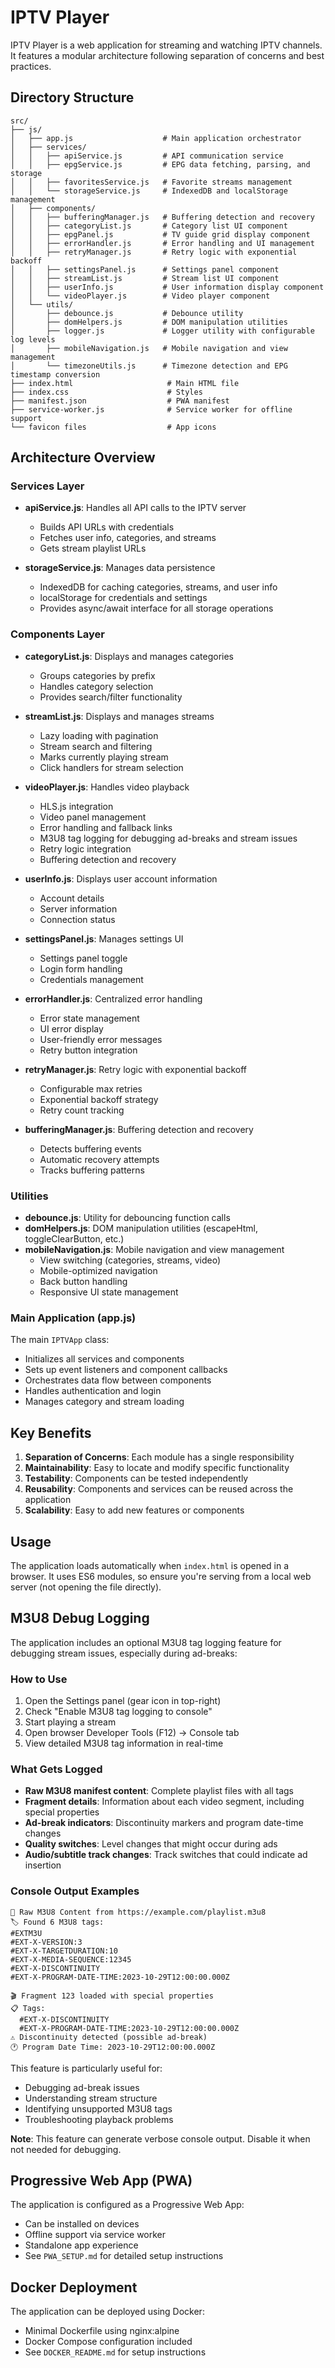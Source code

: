 # IPTV Player

IPTV Player is a web application for streaming and watching IPTV channels. It features a modular architecture following separation of concerns and best practices.

## Directory Structure

```
src/
├── js/
│   ├── app.js                    # Main application orchestrator
│   ├── services/
│   │   ├── apiService.js         # API communication service
│   │   ├── epgService.js         # EPG data fetching, parsing, and storage
│   │   ├── favoritesService.js   # Favorite streams management
│   │   └── storageService.js     # IndexedDB and localStorage management
│   ├── components/
│   │   ├── bufferingManager.js   # Buffering detection and recovery
│   │   ├── categoryList.js       # Category list UI component
│   │   ├── epgPanel.js           # TV guide grid display component
│   │   ├── errorHandler.js       # Error handling and UI management
│   │   ├── retryManager.js       # Retry logic with exponential backoff
│   │   ├── settingsPanel.js      # Settings panel component
│   │   ├── streamList.js         # Stream list UI component
│   │   ├── userInfo.js           # User information display component
│   │   └── videoPlayer.js        # Video player component
│   └── utils/
│       ├── debounce.js           # Debounce utility
│       ├── domHelpers.js         # DOM manipulation utilities
│       ├── logger.js             # Logger utility with configurable log levels
│       ├── mobileNavigation.js   # Mobile navigation and view management
│       └── timezoneUtils.js      # Timezone detection and EPG timestamp conversion
├── index.html                     # Main HTML file
├── index.css                      # Styles
├── manifest.json                  # PWA manifest
├── service-worker.js              # Service worker for offline support
└── favicon files                  # App icons
```

## Architecture Overview

### Services Layer
- **apiService.js**: Handles all API calls to the IPTV server
  - Builds API URLs with credentials
  - Fetches user info, categories, and streams
  - Gets stream playlist URLs
  
- **storageService.js**: Manages data persistence
  - IndexedDB for caching categories, streams, and user info
  - localStorage for credentials and settings
  - Provides async/await interface for all storage operations

### Components Layer
- **categoryList.js**: Displays and manages categories
  - Groups categories by prefix
  - Handles category selection
  - Provides search/filter functionality
  
- **streamList.js**: Displays and manages streams
  - Lazy loading with pagination
  - Stream search and filtering
  - Marks currently playing stream
  - Click handlers for stream selection
  
- **videoPlayer.js**: Handles video playback
  - HLS.js integration
  - Video panel management
  - Error handling and fallback links
  - M3U8 tag logging for debugging ad-breaks and stream issues
  - Retry logic integration
  - Buffering detection and recovery
  
- **userInfo.js**: Displays user account information
  - Account details
  - Server information
  - Connection status
  
- **settingsPanel.js**: Manages settings UI
  - Settings panel toggle
  - Login form handling
  - Credentials management
  
- **errorHandler.js**: Centralized error handling
  - Error state management
  - UI error display
  - User-friendly error messages
  - Retry button integration
  
- **retryManager.js**: Retry logic with exponential backoff
  - Configurable max retries
  - Exponential backoff strategy
  - Retry count tracking
  
- **bufferingManager.js**: Buffering detection and recovery
  - Detects buffering events
  - Automatic recovery attempts
  - Tracks buffering patterns

### Utilities
- **debounce.js**: Utility for debouncing function calls
- **domHelpers.js**: DOM manipulation utilities (escapeHtml, toggleClearButton, etc.)
- **mobileNavigation.js**: Mobile navigation and view management
  - View switching (categories, streams, video)
  - Mobile-optimized navigation
  - Back button handling
  - Responsive UI state management

### Main Application (app.js)
The main `IPTVApp` class:
- Initializes all services and components
- Sets up event listeners and component callbacks
- Orchestrates data flow between components
- Handles authentication and login
- Manages category and stream loading

## Key Benefits

1. **Separation of Concerns**: Each module has a single responsibility
2. **Maintainability**: Easy to locate and modify specific functionality
3. **Testability**: Components can be tested independently
4. **Reusability**: Components and services can be reused across the application
5. **Scalability**: Easy to add new features or components

## Usage

The application loads automatically when `index.html` is opened in a browser. It uses ES6 modules, so ensure you're serving from a local web server (not opening the file directly).

## M3U8 Debug Logging

The application includes an optional M3U8 tag logging feature for debugging stream issues, especially during ad-breaks:

### How to Use
1. Open the Settings panel (gear icon in top-right)
2. Check "Enable M3U8 tag logging to console"
3. Start playing a stream
4. Open browser Developer Tools (F12) → Console tab
5. View detailed M3U8 tag information in real-time

### What Gets Logged
- **Raw M3U8 manifest content**: Complete playlist files with all tags
- **Fragment details**: Information about each video segment, including special properties
- **Ad-break indicators**: Discontinuity markers and program date-time changes
- **Quality switches**: Level changes that might occur during ads
- **Audio/subtitle track changes**: Track switches that could indicate ad insertion

### Console Output Examples
```
📄 Raw M3U8 Content from https://example.com/playlist.m3u8
🏷️ Found 6 M3U8 tags:
#EXTM3U
#EXT-X-VERSION:3
#EXT-X-TARGETDURATION:10
#EXT-X-MEDIA-SEQUENCE:12345
#EXT-X-DISCONTINUITY
#EXT-X-PROGRAM-DATE-TIME:2023-10-29T12:00:00.000Z

🎬 Fragment 123 loaded with special properties
📋 Tags:
  #EXT-X-DISCONTINUITY
  #EXT-X-PROGRAM-DATE-TIME:2023-10-29T12:00:00.000Z
⚠️ Discontinuity detected (possible ad-break)
🕐 Program Date Time: 2023-10-29T12:00:00.000Z
```

This feature is particularly useful for:
- Debugging ad-break issues
- Understanding stream structure
- Identifying unsupported M3U8 tags
- Troubleshooting playback problems

**Note**: This feature can generate verbose console output. Disable it when not needed for debugging.

## Progressive Web App (PWA)

The application is configured as a Progressive Web App:
- Can be installed on devices
- Offline support via service worker
- Standalone app experience
- See `PWA_SETUP.md` for detailed setup instructions

## Docker Deployment

The application can be deployed using Docker:
- Minimal Dockerfile using nginx:alpine
- Docker Compose configuration included
- See `DOCKER_README.md` for setup instructions

